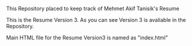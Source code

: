 This Repository placed to keep track of Mehmet Akif Tanisik's Resume

This is the Resume Version 3. As you can see Version 3 is avaliable in the Repository.

Main HTML file for the Resume Version3 is named as "index.html"
